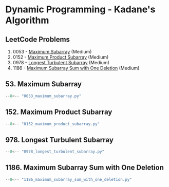 # Dynamic Programming - Kadane's Algorithm

## LeetCode Problems

1. 0053 - [Maximum Subarray](https://leetcode.com/problems/maximum-subarray/) (Medium)
2. 0152 - [Maximum Product Subarray](https://leetcode.com/problems/maximum-product-subarray/) (Medium)
3. 0978 - [Longest Turbulent Subarray](https://leetcode.com/problems/longest-turbulent-subarray/) (Medium)
4. 1186 - [Maximum Subarray Sum with One Deletion](https://leetcode.com/problems/maximum-subarray-sum-with-one-deletion/) (Medium)

## 53. Maximum Subarray

```python
--8<-- "0053_maximum_subarray.py"
```

## 152. Maximum Product Subarray

```python
--8<-- "0152_maximum_product_subarray.py"
```

## 978. Longest Turbulent Subarray

```python
--8<-- "0978_longest_turbulent_subarray.py"
```

## 1186. Maximum Subarray Sum with One Deletion

```python
--8<-- "1186_maximum_subarray_sum_with_one_deletion.py"
```
